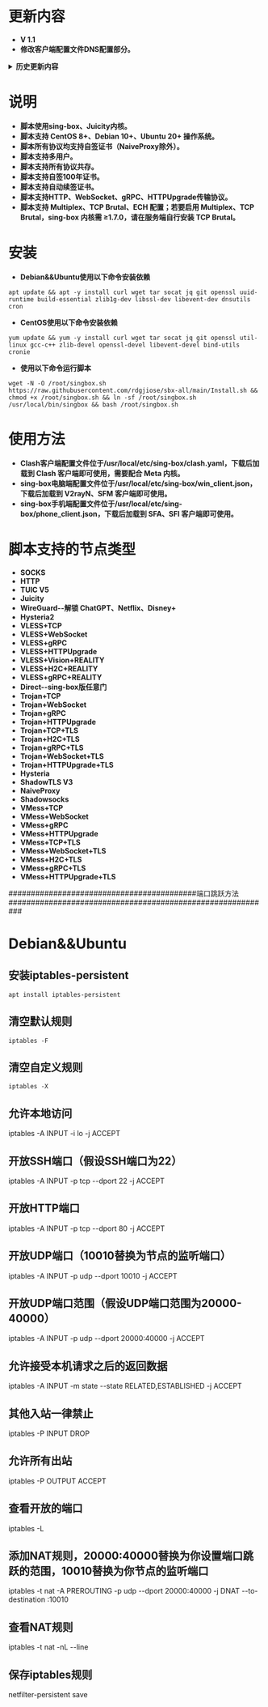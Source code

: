 # **更新内容**
- **V 1.1**
- **修改客户端配置文件DNS配置部分。**

<details>
   <summary><b>历史更新内容</b></summary>

- **V 1.1-beta.3**
- **添加 HTTPUpgrade 传输层。**

<br>

- **V 1.1-beta.2**
- **修复自动更新证书问题。**
- **修复Cron检测规则。**

<br>

- **V 1.1-beta.1** 
- **添加 Multiplex (多路复用)、TCP Brutal (拥塞控制算法)、ECH (TLS 扩展)配置；若要启用 Multiplex、TCP Brutal，请使用1.7.0以上的 sing-box 内核，请在服务端自行安装 TCP Brutal。**
- **添加对 Juicity 节点链接生成的支持。**
- **添加对 HTTP 协议的支持。**
- **其它优化与修复。**

<br>

- **V 1.0** 
- **添加 WireGuard 解锁 YouTube 选项。**
- **添加节点管理选项，支持删除任意节点的配置，包括服务端与客户端配置文件。**
- **删除节点配置仅支持Version：1.0及之后的版本。**
- **其它优化与修复。**  
</details>

# **说明**
- **脚本使用sing-box、Juicity内核。**
- **脚本支持 CentOS 8+、Debian 10+、Ubuntu 20+ 操作系统。**
- **脚本所有协议均支持自签证书（NaiveProxy除外）。**
- **脚本支持多用户。**
- **脚本支持所有协议共存。**
- **脚本支持自签100年证书。**
- **脚本支持自动续签证书。**
- **脚本支持HTTP、WebSocket、gRPC、HTTPUpgrade传输协议。**
- **脚本支持 Multiplex、TCP Brutal、ECH 配置；若要启用 Multiplex、TCP Brutal，sing-box 内核需 ≥1.7.0，请在服务端自行安装 TCP Brutal。**

# **安装**
- **Debian&&Ubuntu使用以下命令安装依赖**
```
apt update && apt -y install curl wget tar socat jq git openssl uuid-runtime build-essential zlib1g-dev libssl-dev libevent-dev dnsutils cron
```
- **CentOS使用以下命令安装依赖**
```
yum update && yum -y install curl wget tar socat jq git openssl util-linux gcc-c++ zlib-devel openssl-devel libevent-devel bind-utils cronie
```
- **使用以下命令运行脚本**
```
wget -N -O /root/singbox.sh https://raw.githubusercontent.com/rdgjiose/sbx-all/main/Install.sh && chmod +x /root/singbox.sh && ln -sf /root/singbox.sh /usr/local/bin/singbox && bash /root/singbox.sh
```

# **使用方法**
- **Clash客户端配置文件位于/usr/local/etc/sing-box/clash.yaml，下载后加载到 Clash 客户端即可使用，需要配合 Meta 内核。**
- **sing-box电脑端配置文件位于/usr/local/etc/sing-box/win_client.json，下载后加载到 V2rayN、SFM 客户端即可使用。**
- **sing-box手机端配置文件位于/usr/local/etc/sing-box/phone_client.json，下载后加载到 SFA、SFI 客户端即可使用。**

# **脚本支持的节点类型**
- **SOCKS**
- **HTTP**
- **TUIC V5**
- **Juicity**
- **WireGuard--解锁 ChatGPT、Netflix、Disney+**
- **Hysteria2**
- **VLESS+TCP**
- **VLESS+WebSocket**
- **VLESS+gRPC**
- **VLESS+HTTPUpgrade**
- **VLESS+Vision+REALITY**
- **VLESS+H2C+REALITY**
- **VLESS+gRPC+REALITY**
- **Direct--sing-box版任意门**
- **Trojan+TCP**
- **Trojan+WebSocket**
- **Trojan+gRPC**
- **Trojan+HTTPUpgrade**
- **Trojan+TCP+TLS**
- **Trojan+H2C+TLS**
- **Trojan+gRPC+TLS**
- **Trojan+WebSocket+TLS**
- **Trojan+HTTPUpgrade+TLS**
- **Hysteria**
- **ShadowTLS V3**
- **NaiveProxy**
- **Shadowsocks**
- **VMess+TCP**
- **VMess+WebSocket**
- **VMess+gRPC**
- **VMess+HTTPUpgrade**   
- **VMess+TCP+TLS**
- **VMess+WebSocket+TLS** 
- **VMess+H2C+TLS**
- **VMess+gRPC+TLS** 
- **VMess+HTTPUpgrade+TLS** 

##########################################端口跳跃方法###########################################################
# Debian&&Ubuntu

## 安装iptables-persistent
```
apt install iptables-persistent
```
## 清空默认规则
```
iptables -F
```
## 清空自定义规则
```
iptables -X
```
## 允许本地访问
iptables -A INPUT -i lo -j ACCEPT

## 开放SSH端口（假设SSH端口为22）
iptables -A INPUT -p tcp --dport 22 -j ACCEPT

## 开放HTTP端口
iptables -A INPUT -p tcp --dport 80 -j ACCEPT

## 开放UDP端口（10010替换为节点的监听端口）
iptables -A INPUT -p udp --dport 10010 -j ACCEPT

## 开放UDP端口范围（假设UDP端口范围为20000-40000）
iptables -A INPUT -p udp --dport 20000:40000 -j ACCEPT

## 允许接受本机请求之后的返回数据
iptables -A INPUT -m state --state RELATED,ESTABLISHED -j ACCEPT

## 其他入站一律禁止
iptables -P INPUT DROP

## 允许所有出站
iptables -P OUTPUT ACCEPT

## 查看开放的端口
iptables -L

## 添加NAT规则，20000:40000替换为你设置端口跳跃的范围，10010替换为你节点的监听端口
iptables -t nat -A PREROUTING -p udp --dport 20000:40000 -j DNAT --to-destination :10010

## 查看NAT规则
iptables -t nat -nL --line

## 保存iptables规则
netfilter-persistent save
